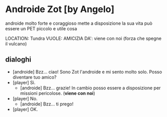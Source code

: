 # Androide Zot [by Angelo]

androide molto forte e coraggioso mette a disposizione la sua vita può essere un PET piccolo e utile cosa

LOCATION: Tundra
VUOLE: AMICIZIA
DA': viene con noi (forza che spegne il vulcano)

## dialoghi

-   [androide] Bzz… ciao! Sono Zot l'androide e mi sento molto solo. Posso diventare tuo amico?
-   [player] Sì.
    -   [androide] Bzz… grazie! In cambio posso essere a disposizione per missioni pericolose. (**viene con noi**)
-   [player] No.
    -   [androide] Bzz… ti prego!
-   [player] OK.
